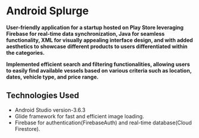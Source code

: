 # Android Splurge 

**User-friendly application for a startup hosted on Play Store leveraging Firebase for real-time data synchronization, Java for seamless functionality, XML for visually appealing interface design, and with added aesthetics to showcase different products to users differentiated within the categories.**

**Implemented efficient search and filtering functionalities, allowing users to easily find available vessels based on various criteria such as location, dates, vehicle type, and price range.**


## Technologies Used

* Android Studio version-3.6.3
* Glide framework for fast and efficient image loading.
* Firebase for authentication(FirebaseAuth) and real-time database(Cloud Firestore).
